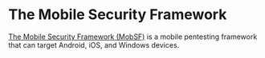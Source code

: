 # The Mobile Security Framework

[The Mobile Security Framework (MobSF)](https://github.com/MobSF/Mobile-Security-Framework-MobSF) is a mobile pentesting framework that can target Android, iOS, and Windows devices.

